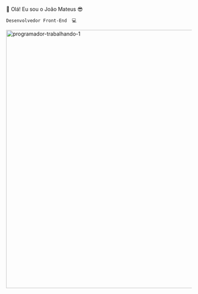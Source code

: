  👐 Olá! Eu sou o João Mateus 😎
 
    Desenvolvedor Front-End  💻
     
  

<img width="700" height="700" alt="programador-trabalhando-1" src="https://github.com/user-attachments/assets/05d51f19-10cb-47fa-9fd5-9026ee6bd990" />
